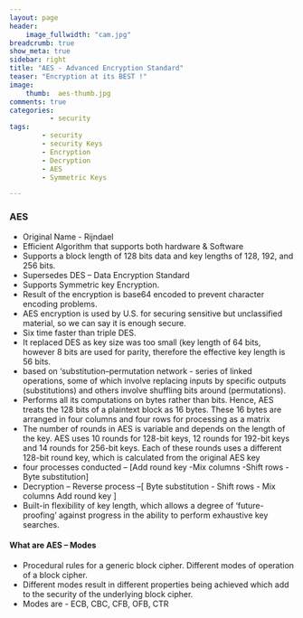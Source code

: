 ```yaml
---
layout: page
header:
    image_fullwidth: "cam.jpg"
breadcrumb: true
show_meta: true
sidebar: right
title: "AES - Advanced Encryption Standard"
teaser: "Encryption at its BEST !"
image:
    thumb:  aes-thumb.jpg
comments: true
categories:
          - security
tags:
        - security
        - security Keys
        - Encryption
        - Decryption
        - AES
        - Symmetric Keys

---
```

### AES
- Original Name - Rijndael
- Efficient Algorithm that supports both hardware & Software
- Supports a block length of 128 bits data and key lengths of 128, 192, and 256 bits.
- Supersedes DES – Data Encryption Standard
- Supports Symmetric key Encryption.
- Result of the encryption is base64 encoded to prevent character encoding problems.
- AES encryption is used by U.S. for securing sensitive but unclassified material, so we can say it is enough secure.
- Six time faster than triple DES.
- It replaced DES as key size was too small (key length of 64 bits, however 8 bits are used for parity, therefore the effective key length is 56 bits.
- based on ‘substitution–permutation network - series of linked operations, some of which involve replacing inputs by specific outputs (substitutions) and others involve shuffling bits around (permutations).
- Performs all its computations on bytes rather than bits. Hence, AES treats the 128 bits of a plaintext block as 16 bytes. These 16 bytes are arranged in four columns and four rows for processing as a matrix
- The number of rounds in AES is variable and depends on the length of the key. AES uses 10 rounds for 128-bit keys, 12 rounds for 192-bit keys and 14 rounds for 256-bit keys. Each of these rounds uses a different 128-bit round key, which is calculated from the original AES key
- four processes conducted – [Add round key -Mix columns -Shift rows -Byte substitution]
- Decryption – Reverse process –[ Byte substitution - Shift rows - Mix columns  Add round key ]
- Built-in flexibility of key length, which allows a degree of ‘future-proofing’ against progress in the ability to perform exhaustive key searches.
#### What are AES – Modes
- Procedural rules for a generic block cipher. Different modes of operation of a block cipher.
- Different modes result in different properties being achieved which add to the security of the underlying block cipher.
- Modes are - ECB, CBC, CFB, OFB, CTR
